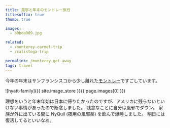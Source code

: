 ```yaml
---
title: 風邪と年末のモントレー旅行
titlesuffix: true
thumb: true

images:
  - b0bda909.jpg

related:
  - /monterey-carmel-trip
  - /calistoga-trip

permalink: /monterey-get-away
tags: travel
---
```


今年の年末はサンフランシスコから少し離れた[モントレー](https://ja.wikipedia.org/wiki/モントレー)ですごしています。

![hyatt-family]({{ site.image_store }}{{ page.images[0] }})

理想をいうと年末年始は日本に帰りたかったのですが、アメリカに残らないといけない事情があったので断念しました。
残念なことに自分は風邪でダウン。
家族が外に出ている間に NyQuil (夜用の風邪薬) を飲んで爆睡しました。
明日には復活してるといいなあ。
